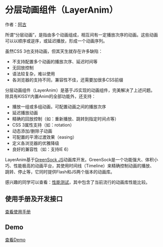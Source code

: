 分层动画组件（LayerAnim）
==========================

作者：[阿古](mailto:blueaqua2000@gmail.com)

所谓“分层动画”，是指由多个动画组成，相互间有一定播放次序的动画。这些动画可以以顺序或逆序，或延迟播放，形成一个动画序列。

虽然CSS 3也支持动画，但其天生就存在许多缺陷：

* 不支持配置多个动画的播放次序、延迟时间等
* 无回放控制
* 语法较复杂，难以使用
* 各浏览器的支持不同，兼容性不佳，还需要加很多CSS前缀

分层动画组件（LayerAnim）是基于JS实现的动画组件，完美解决了上述问题。除具有KISSY内置Anim的全部功能外，还支持：

* 播放一组或多组动画，可配置动画之间的播放次序
* 延迟播放动画
* 精确的回放控制（如：重新播放、跳转到指定时间点等）
* CSS 3属性支持（如：rotation）
* 动态添加/删除子动画
* 可配置的平滑过渡效果（easing）
* 定义各浏览器的优雅降级
* 良好的兼容性（如：支持IE 6）

LayerAnim基于[GreenSock JS](www.greensock.com)动画库开发。GreenSock是一个功能强大、体积小巧、性能极高的动画平台，其使用时间线（Timeline）来精确控制动画的播放、跳转、停止等，它同时提供Flash和JS两个版本的动画库。

感兴趣的同学可以查看：[性能测试](www.greensock.com/js/speed.html)，其中包含了当前流行的动画库性能比较。


使用手册及开发接口
-------------------------------
[查看使用手册](http://gallery.kissyui.com/layer-anim/1.0/guide/index.html)

Demo
-------------------------------
[查看Demo](http://gallery.kissyui.com/layer-anim/1.0/demo/index.html)
